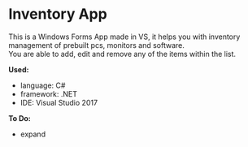 # Inventory App
This is a Windows Forms App made in VS, it helps you with inventory management of prebuilt pcs, monitors and software. <br/>
You are able to add, edit and remove any of the items within the list.

<b>Used:</b>
- language: C#
- framework: .NET
- IDE: Visual Studio 2017

<b>To Do:</b>
- expand
